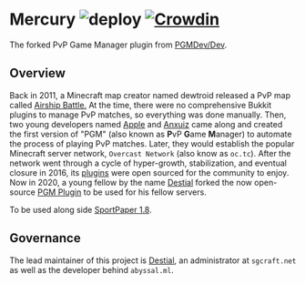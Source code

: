 Mercury ![deploy](https://github.com/Electroid/PGM/workflows/deploy/badge.svg) [![Crowdin](https://badges.crowdin.net/pgm/localized.svg)](https://crowdin.com/project/pgm)
===

The forked PvP Game Manager plugin from [PGMDev/Dev](https://github.com/PGMDev/PGM).

Overview
--------

Back in 2011, a Minecraft map creator named dewtroid released a PvP map called [Airship Battle.](https://www.youtube.com/watch?v=3dLo8ytygWs) At the time, there were no comprehensive Bukkit plugins to manage PvP matches, so everything was done manually. Then, two young developers named [Apple](https://github.com/tonybruess) and [Anxuiz](https://github.com/anxuiz) came along and created the first version of "PGM" (also known as **P**vP **G**ame **M**anager) to automate the process of playing PvP matches. Later, they would establish the popular Minecraft server network, `Overcast Network` (also know as `oc.tc`). After the network went through a cycle of hyper-growth, stabilization, and eventual closure in 2016, its [plugins](https://github.com/OvercastNetwork/ProjectAres) were open sourced for the community to enjoy. Now in 2020, a young fellow by the name [Destial](https://github.com/destial) forked the now open-source [PGM Plugin](https://github.com/PGMDev/pgm) to be used for his fellow servers.

To be used along side [SportPaper 1.8](https://github.com/Electroid/SportPaper).

Governance
----------

The lead maintainer of this project is [Destial](https://github.com/destial), an administrator at `sgcraft.net` as well as the developer behind `abyssal.ml`.
